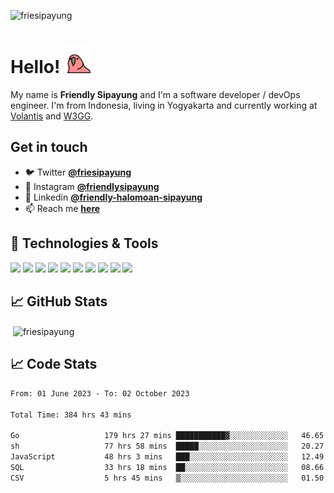 <p align="left"> <img src="https://komarev.com/ghpvc/?username=friesipayung&label=Profile%20views&color=0e75b6&style=flat" alt="friesipayung" /> </p>


# Hello! <img src="https://raw.githubusercontent.com/friesipayung/friesipayung/main/wave.gif" height="45" style="object-fit:contain; object-position:bottom">

My name is **Friendly Sipayung** and I'm a software developer / devOps engineer. I'm from Indonesia, living in Yogyakarta and currently working at [Volantis](https://volantis.io) and [W3GG](https://w3gg.io).

## Get in touch

- 🐦 Twitter **[@friesipayung][1]**
- 📸 Instagram **[@friendlysipayung][4]**
- 👤 Linkedin **[@friendly-halomoan-sipayung][3]**
- 📫 Reach me **[here](mailto:friendly+github@volantis.io)**


## 🔧 Technologies & Tools
![](https://img.shields.io/badge/OS-Linux-informational?style=flat&logo=linux&logoColor=white&color=2bbc8a)
![](https://img.shields.io/badge/Editor-IntelliJ_IDEA-informational?style=flat&logo=intellij-idea&logoColor=white&color=2bbc8a)
![](https://img.shields.io/badge/Code-Python-informational?style=flat&logo=python&logoColor=white&color=2bbc8a)
![](https://img.shields.io/badge/Code-Golang-informational?style=flat&logo=go&logoColor=white&color=2bbc8a)
![](https://img.shields.io/badge/Code-Make-informational?style=flat&logo=cmake&logoColor=white&color=2bbc8a)
![](https://img.shields.io/badge/Shell-Bash-informational?style=flat&logo=gnu-bash&logoColor=white&color=2bbc8a)
![](https://img.shields.io/badge/Tools-PostgreSQL-informational?style=flat&logo=postgresql&logoColor=white&color=2bbc8a)
![](https://img.shields.io/badge/Tools-Docker-informational?style=flat&logo=docker&logoColor=white&color=2bbc8a)
![](https://img.shields.io/badge/Tools-Kubernetes-informational?style=flat&logo=kubernetes&logoColor=white&color=2bbc8a)
![](https://img.shields.io/badge/Cloud-Digital_Ocean-informational?style=flat&logo=digitalocean&logoColor=white&color=2bbc8a)

## &#x1f4c8; GitHub Stats
<p>&nbsp;<img align="center" src="https://github-readme-stats.vercel.app/api?username=friesipayung&show_icons=true&locale=en&show_icons=true&line_height=27&count_private=true&title_color=ffffff&text_color=c9cacc&icon_color=2bbc8a&bg_color=1d1f21" alt="friesipayung" /></p>


## &#x1f4c8; Code Stats
<!-- <h3 align="left">Code Stats by Waka:</h3> -->
<!--START_SECTION:waka-->

```txt
From: 01 June 2023 - To: 02 October 2023

Total Time: 384 hrs 43 mins

Go                   179 hrs 27 mins ███████████▓░░░░░░░░░░░░░   46.65 %
sh                   77 hrs 58 mins  █████░░░░░░░░░░░░░░░░░░░░   20.27 %
JavaScript           48 hrs 3 mins   ███░░░░░░░░░░░░░░░░░░░░░░   12.49 %
SQL                  33 hrs 18 mins  ██░░░░░░░░░░░░░░░░░░░░░░░   08.66 %
CSV                  5 hrs 45 mins   ▒░░░░░░░░░░░░░░░░░░░░░░░░   01.50 %
```

<!--END_SECTION:waka-->


<!-- links to social media icons -->

<!-- icons with padding -->

[1.1]: http://i.imgur.com/tXSoThF.png (twitter icon with padding)
[2.1]: http://i.imgur.com/0o48UoR.png (github icon with padding)

<!-- icons without padding -->

[1.2]: http://i.imgur.com/wWzX9uB.png (twitter icon without padding)
[2.2]: http://i.imgur.com/9I6NRUm.png (github icon without padding)
[3.2]: https://content.linkedin.com/content/dam/me/business/en-us/amp/brand-site/v2/bg/LI-Bug.svg.original.svg


<!-- links to your social media accounts -->

[1]: https://twitter.com/friesipayung
[2]: https://github.com/friesipayung
[3]: https://www.linkedin.com/in/friendly-halomoan-sipayung/
[4]: https://instagram.com/friendlysipayung
